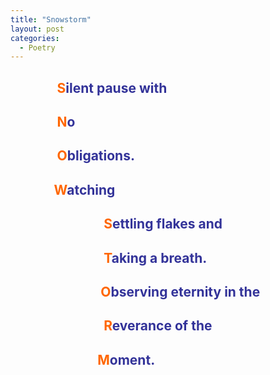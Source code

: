 ```yaml
---
title: "Snowstorm"
layout: post
categories:
  - Poetry
---
```

<h2><span style="color: #333399;"><span style="color: #ff6600;">&nbsp; &nbsp; &nbsp; &nbsp; &nbsp; &nbsp; &nbsp; &nbsp;S</span></span><span style="color: #333399;">ilent pause with</span></h2>
<h2><span style="color: #333399;"><span style="color: #ff6600;">&nbsp; &nbsp; &nbsp; &nbsp; &nbsp; &nbsp; &nbsp; &nbsp;N</span>o&nbsp;</span></h2>
<h2><span style="color: #333399;"><span style="color: #ff6600;">&nbsp; &nbsp; &nbsp; &nbsp; &nbsp; &nbsp; &nbsp; &nbsp;O</span>bligations.</span></h2>
<h2><span style="color: #333399;"><span style="color: #ff6600;">&nbsp; &nbsp; &nbsp; &nbsp; &nbsp; &nbsp; &nbsp; W</span>atching</span></h2>
<h2><span style="color: #333399;"><span style="color: #ff6600;">&nbsp; &nbsp; &nbsp; &nbsp; &nbsp; &nbsp; &nbsp; &nbsp; &nbsp; &nbsp; &nbsp; &nbsp; &nbsp; &nbsp; &nbsp; S</span>ettling flakes and</span></h2>
<h2><span style="color: #333399;"><span style="color: #ff6600;">&nbsp; &nbsp; &nbsp; &nbsp; &nbsp; &nbsp; &nbsp; &nbsp; &nbsp; &nbsp; &nbsp; &nbsp; &nbsp; &nbsp; &nbsp; T</span>aking a breath.</span></h2>
<h2><span style="color: #333399;"><span style="color: #ff6600;">&nbsp; &nbsp; &nbsp; &nbsp; &nbsp; &nbsp; &nbsp; &nbsp; &nbsp; &nbsp; &nbsp; &nbsp; &nbsp; &nbsp; &nbsp;O</span>bserving eternity in the&nbsp;</span></h2>
<h2><span style="color: #333399;"><span style="color: #ff6600;">&nbsp; &nbsp; &nbsp; &nbsp; &nbsp; &nbsp; &nbsp; &nbsp; &nbsp; &nbsp; &nbsp; &nbsp; &nbsp; &nbsp; &nbsp; R</span>everance of the</span></h2>
<h2><span style="color: #333399;"><span style="color: #ff6600;">&nbsp; &nbsp; &nbsp; &nbsp; &nbsp; &nbsp; &nbsp; &nbsp; &nbsp; &nbsp; &nbsp; &nbsp; &nbsp; &nbsp; M</span>oment.</span></h2>
